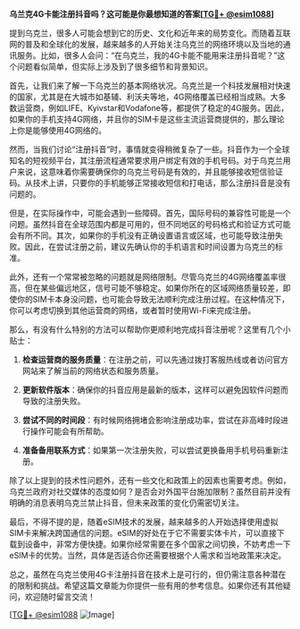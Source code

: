 **乌兰克4G卡能注册抖音吗？这可能是你最想知道的答案[[TG💪+ @esim1088](https://t.me/s/esim1088)]**

提到乌克兰，很多人可能会想到它的历史、文化和近年来的局势变化。而随着互联网的普及和全球化的发展，越来越多的人开始关注乌克兰的网络环境以及当地的通讯服务。比如，很多人会问：“在乌克兰，我的4G卡能不能用来注册抖音呢？”这个问题看似简单，但实际上涉及到了很多细节和背景知识。

首先，让我们来了解一下乌克兰的基本网络状况。乌克兰是一个科技发展相对快速的国家，尤其是在大城市如基辅、利沃夫等地，4G网络覆盖已经相当成熟。大多数运营商，例如LIFE、Kyivstar和Vodafone等，都提供了稳定的4G服务。因此，如果你的手机支持4G网络，并且你的SIM卡是这些主流运营商提供的，那么理论上你是能够使用4G网络的。

然而，当我们讨论“注册抖音”时，事情就变得稍微复杂了一些。抖音作为一个全球知名的短视频平台，其注册流程通常要求用户绑定有效的手机号码。对于乌克兰用户来说，这意味着你需要确保你的乌克兰号码是有效的，并且能够接收短信验证码。从技术上讲，只要你的手机能够正常接收短信和打电话，那么注册抖音是没有问题的。

但是，在实际操作中，可能会遇到一些障碍。首先，国际号码的兼容性可能是一个问题。虽然抖音在全球范围内都是可用的，但不同地区的号码格式和验证方式可能会有所不同。其次，如果你的手机没有正确设置语言或区域，也可能导致注册失败。因此，在尝试注册之前，建议先确认你的手机语言和时间设置为乌克兰的标准。

此外，还有一个常常被忽略的问题就是网络限制。尽管乌克兰的4G网络覆盖率很高，但在某些偏远地区，信号可能不够稳定。如果你所在的区域网络质量较差，即使你的SIM卡本身没问题，也可能会导致无法顺利完成注册过程。在这种情况下，你可以考虑切换到其他运营商的网络，或者暂时使用Wi-Fi来完成注册。

那么，有没有什么特别的方法可以帮助你更顺利地完成抖音注册呢？这里有几个小贴士：

1. **检查运营商的服务质量**：在注册之前，可以先通过拨打客服热线或者访问官方网站来了解当前的网络状态和服务质量。
   
2. **更新软件版本**：确保你的抖音应用是最新的版本，这样可以避免因软件问题而导致的注册失败。

3. **尝试不同的时间段**：有时候网络拥堵会影响注册成功率，尝试在非高峰时段进行操作可能会有所帮助。

4. **准备备用联系方式**：如果第一次注册失败，可以尝试更换备用手机号码重新注册。

除了以上提到的技术性问题外，还有一些文化和政策上的因素也需要考虑。例如，乌克兰政府对社交媒体的态度如何？是否会对外国平台施加限制？虽然目前并没有明确的消息表明乌克兰禁止抖音，但未来政策的变化仍需密切关注。

最后，不得不提的是，随着eSIM技术的发展，越来越多的人开始选择使用虚拟SIM卡来解决跨国通信的问题。eSIM的好处在于它不需要实体卡片，可以直接下载到设备中，非常方便快捷。如果你经常需要在多个国家之间切换，不妨考虑一下eSIM卡的优势。当然，具体是否适合你还需要根据个人需求和当地政策来决定。

总之，虽然在乌克兰使用4G卡注册抖音在技术上是可行的，但仍需注意各种潜在的限制和挑战。希望这篇文章能为你提供一些有用的参考信息。如果你还有其他疑问，欢迎随时留言交流！

[[TG💪+ @esim1088](https://t.me/s/esim1088) ![Image](https://i.postimg.cc/4NQfJmqS/Snipaste-2025-05-13-00-14-12.png)]
